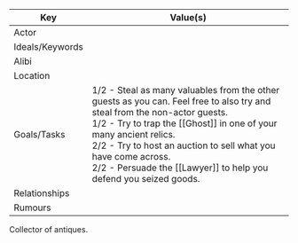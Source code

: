 | Key             | Value(s)                                                                                                                                                                                                                                                                                                                                   |
| --------------- | ------------------------------------------------------------------------------------------------------------------------------------------------------------------------------------------------------------------------------------------------------------------------------------------------------------------------------------------ |
| Actor           |                                                                                                                                                                                                                                                                                                                                            |
| Ideals/Keywords |                                                                                                                                                                                                                                                                                                                                            |
| Alibi           |                                                                                                                                                                                                                                                                                                                                            |
| Location        |                                                                                                                                                                                                                                                                                                                                            |
| Goals/Tasks     | 1/2 - Steal as many valuables from the other guests as you can. Feel free to also try and steal from the non-actor guests.<br>1/2 - Try to trap the [[Ghost]] in one of your many ancient relics.<br>2/2 - Try to host an auction to sell what you have come across.<br>2/2 - Persuade the [[Lawyer]] to help you defend you seized goods. |
| Relationships   |                                                                                                                                                                                                                                                                                                                                            |
| Rumours         |                                                                                                                                                                                                                                                                                                                                            |
Collector of antiques.